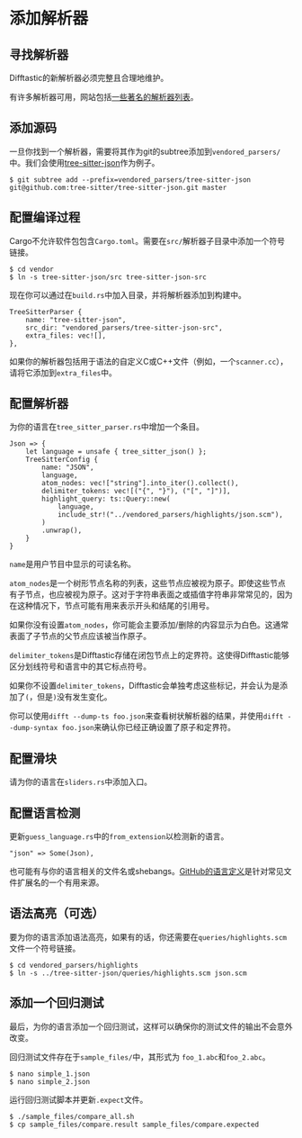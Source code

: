 # 添加解析器

## 寻找解析器

Difftastic的新解析器必须完整且合理地维护。

有许多解析器可用，网站包括[一些著名的解析器列表](https://tree-sitter.github.io/tree-sitter/#available-parsers)。

## 添加源码

一旦你找到一个解析器，需要将其作为git的subtree添加到`vendored_parsers/`中。我们会使用[tree-sitter-json](https://github.com/tree-sitter/tree-sitter-json)作为例子。

```
$ git subtree add --prefix=vendored_parsers/tree-sitter-json git@github.com:tree-sitter/tree-sitter-json.git master
```

## 配置编译过程

Cargo不允许软件包包含`Cargo.toml`。需要在`src/`解析器子目录中添加一个符号链接。

```
$ cd vendor
$ ln -s tree-sitter-json/src tree-sitter-json-src
```

现在你可以通过在`build.rs`中加入目录，并将解析器添加到构建中。

```
TreeSitterParser {
    name: "tree-sitter-json",
    src_dir: "vendored_parsers/tree-sitter-json-src",
    extra_files: vec![],
},
```

如果你的解析器包括用于语法的自定义C或C++文件（例如，一个`scanner.cc`），请将它添加到`extra_files`中。

## 配置解析器

为你的语言在`tree_sitter_parser.rs`中增加一个条目。

```
Json => {
    let language = unsafe { tree_sitter_json() };
    TreeSitterConfig {
        name: "JSON",
        language,
        atom_nodes: vec!["string"].into_iter().collect(),
        delimiter_tokens: vec![("{", "}"), ("[", "]")],
        highlight_query: ts::Query::new(
            language,
            include_str!("../vendored_parsers/highlights/json.scm"),
        )
        .unwrap(),
    }
}
```

`name`是用户节目中显示的可读名称。

`atom_nodes`是一个树形节点名称的列表，这些节点应被视为原子。即使这些节点有子节点，也应被视为原子。这对于字符串表面之或插值字符串非常常见的，因为在这种情况下，节点可能有用来表示开头和结尾的引用号。

如果你没有设置`atom_nodes`，你可能会主要添加/删除的内容显示为白色。这通常表面了子节点的父节点应该被当作原子。

`delimiter_tokens`是Difftastic存储在闭包节点上的定界符。这使得Difftastic能够区分划线符号和语言中的其它标点符号。

如果你不设置`delimiter_tokens`，Difftastic会单独考虑这些标记，并会认为是添加了`(`，但是`)`没有发生变化。

你可以使用`difft --dump-ts foo.json`来查看树状解析器的结果，并使用`difft --dump-syntax foo.json`来确认你已经正确设置了原子和定界符。

## 配置滑块

请为你的语言在`sliders.rs`中添加入口。

## 配置语言检测

更新`guess_language.rs`中的`from_extension`以检测新的语言。

```
"json" => Some(Json),
```

也可能有与你的语言相关的文件名或shebangs。[GitHub的语言定义](https://github.com/github/linguist/blob/master/lib/linguist/languages.yml)是针对常见文件扩展名的一个有用来源。

## 语法高亮（可选）

要为你的语言添加语法高亮，如果有的话，你还需要在`queries/highlights.scm`文件一个符号链接。

```
$ cd vendored_parsers/highlights
$ ln -s ../tree-sitter-json/queries/highlights.scm json.scm
```

## 添加一个回归测试

最后，为你的语言添加一个回归测试，这样可以确保你的测试文件的输出不会意外改变。

回归测试文件存在于`sample_files/`中，其形式为
`foo_1.abc`和`foo_2.abc`。

```
$ nano simple_1.json
$ nano simple_2.json
```

运行回归测试脚本并更新`.expect`文件。

```
$ ./sample_files/compare_all.sh
$ cp sample_files/compare.result sample_files/compare.expected
```
